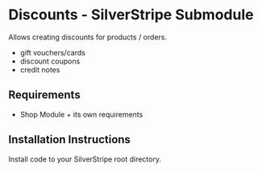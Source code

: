 # Discounts - SilverStripe Submodule

Allows creating discounts for products / orders.

 * gift vouchers/cards
 * discount coupons
 * credit notes

## Requirements

 * Shop Module + its own requirements

## Installation Instructions

Install code to your SilverStripe root directory.
